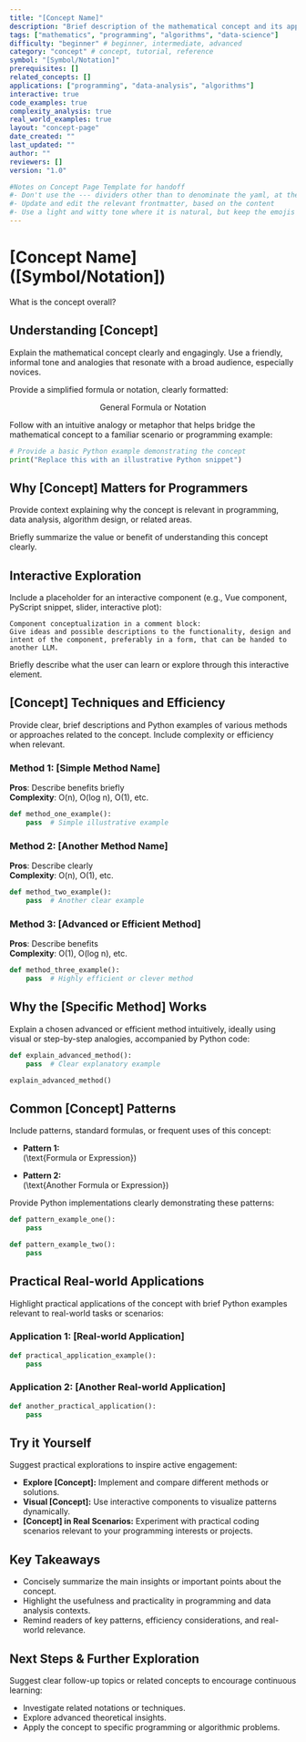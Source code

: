 ```yaml
---
title: "[Concept Name]"
description: "Brief description of the mathematical concept and its applications"
tags: ["mathematics", "programming", "algorithms", "data-science"]
difficulty: "beginner" # beginner, intermediate, advanced
category: "concept" # concept, tutorial, reference
symbol: "[Symbol/Notation]"
prerequisites: []
related_concepts: []
applications: ["programming", "data-analysis", "algorithms"]
interactive: true
code_examples: true
complexity_analysis: true
real_world_examples: true
layout: "concept-page"
date_created: ""
last_updated: ""
author: ""
reviewers: []
version: "1.0"

#Notes on Concept Page Template for handoff
#- Don't use the --- dividers other than to denominate the yaml, at the start of the document.
#- Update and edit the relevant frontmatter, based on the content
#- Use a light and witty tone where it is natural, but keep the emojis to a minimal
---
```


# [Concept Name] ([Symbol/Notation])

What is the concept overall?

## Understanding [Concept]

Explain the mathematical concept clearly and engagingly. Use a friendly, informal tone and analogies that resonate with a broad audience, especially novices.

Provide a simplified formula or notation, clearly formatted:

$$
\text{General Formula or Notation}
$$

Follow with an intuitive analogy or metaphor that helps bridge the mathematical concept to a familiar scenario or programming example:

```python
# Provide a basic Python example demonstrating the concept
print("Replace this with an illustrative Python snippet")
```

## Why [Concept] Matters for Programmers

Provide context explaining why the concept is relevant in programming, data analysis, algorithm design, or related areas.

Briefly summarize the value or benefit of understanding this concept clearly.


## Interactive Exploration

Include a placeholder for an interactive component (e.g., Vue component, PyScript snippet, slider, interactive plot):

<InteractiveComponent />

```plaintext
Component conceptualization in a comment block:
Give ideas and possible descriptions to the functionality, design and intent of the component, preferably in a form, that can be handed to another LLM. 
```

Briefly describe what the user can learn or explore through this interactive element.


## [Concept] Techniques and Efficiency

Provide clear, brief descriptions and Python examples of various methods or approaches related to the concept. Include complexity or efficiency when relevant.

### Method 1: [Simple Method Name]

**Pros**: Describe benefits briefly\
**Complexity**: O(n), O(log n), O(1), etc.

```python
def method_one_example():
    pass  # Simple illustrative example
```

### Method 2: [Another Method Name]

**Pros**: Describe clearly\
**Complexity**: O(n), O(1), etc.

```python
def method_two_example():
    pass  # Another clear example
```

### Method 3: [Advanced or Efficient Method]

**Pros**: Describe benefits\
**Complexity**: O(1), O(log n), etc.

```python
def method_three_example():
    pass  # Highly efficient or clever method
```


## Why the [Specific Method] Works

Explain a chosen advanced or efficient method intuitively, ideally using visual or step-by-step analogies, accompanied by Python code:

```python
def explain_advanced_method():
    pass  # Clear explanatory example

explain_advanced_method()
```


## Common [Concept] Patterns

Include patterns, standard formulas, or frequent uses of this concept:

- **Pattern 1:**\
  \(\text{Formula or Expression}\)

- **Pattern 2:**\
  \(\text{Another Formula or Expression}\)

Provide Python implementations clearly demonstrating these patterns:

```python
def pattern_example_one():
    pass

def pattern_example_two():
    pass
```


## Practical Real-world Applications

Highlight practical applications of the concept with brief Python examples relevant to real-world tasks or scenarios:

### Application 1: [Real-world Application]

```python
def practical_application_example():
    pass
```

### Application 2: [Another Real-world Application]

```python
def another_practical_application():
    pass
```


## Try it Yourself

Suggest practical explorations to inspire active engagement:

- **Explore [Concept]:** Implement and compare different methods or solutions.
- **Visual [Concept]:** Use interactive components to visualize patterns dynamically.
- **[Concept] in Real Scenarios:** Experiment with practical coding scenarios relevant to your programming interests or projects.


## Key Takeaways

- Concisely summarize the main insights or important points about the concept.
- Highlight the usefulness and practicality in programming and data analysis contexts.
- Remind readers of key patterns, efficiency considerations, and real-world relevance.


## Next Steps & Further Exploration

Suggest clear follow-up topics or related concepts to encourage continuous learning:

- Investigate related notations or techniques.
- Explore advanced theoretical insights.
- Apply the concept to specific programming or algorithmic problems.
